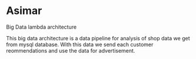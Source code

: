 # Asimar
Big Data lambda architecture

This big data architecture is a data pipeline for analysis of shop data we get from mysql database.
With this data we send each customer reommendations and use the data for advertisement.

